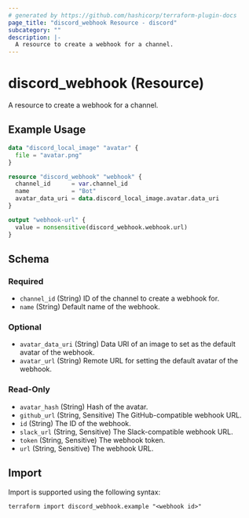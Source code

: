 ```yaml
---
# generated by https://github.com/hashicorp/terraform-plugin-docs
page_title: "discord_webhook Resource - discord"
subcategory: ""
description: |-
  A resource to create a webhook for a channel.
---
```


# discord_webhook (Resource)

A resource to create a webhook for a channel.

## Example Usage

```terraform
data "discord_local_image" "avatar" {
  file = "avatar.png"
}

resource "discord_webhook" "webhook" {
  channel_id      = var.channel_id
  name            = "Bot"
  avatar_data_uri = data.discord_local_image.avatar.data_uri
}

output "webhook-url" {
  value = nonsensitive(discord_webhook.webhook.url)
}
```

<!-- schema generated by tfplugindocs -->
## Schema

### Required

- `channel_id` (String) ID of the channel to create a webhook for.
- `name` (String) Default name of the webhook.

### Optional

- `avatar_data_uri` (String) Data URI of an image to set as the default avatar of the webhook.
- `avatar_url` (String) Remote URL for setting the default avatar of the webhook.

### Read-Only

- `avatar_hash` (String) Hash of the avatar.
- `github_url` (String, Sensitive) The GitHub-compatible webhook URL.
- `id` (String) The ID of the webhook.
- `slack_url` (String, Sensitive) The Slack-compatible webhook URL.
- `token` (String, Sensitive) The webhook token.
- `url` (String, Sensitive) The webhook URL.

## Import

Import is supported using the following syntax:

```shell
terraform import discord_webhook.example "<webhook id>"
```
